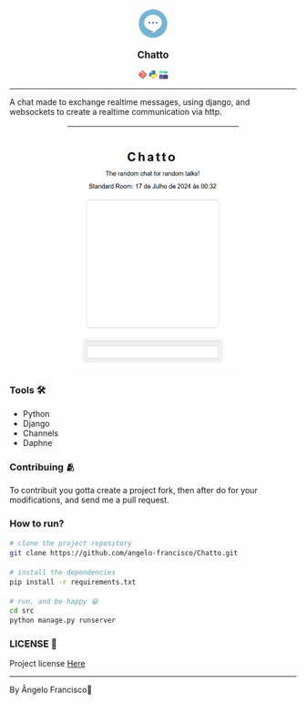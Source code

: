 <div align="center" >
    <img src="imgs/chat.256x256.png" style="width:50px;" />
    <br>
    <big><p><strong>Chatto</strong></p></big>
    <div>
        <img src="imgs/git.png" style="width:15px;">
        <img src="imgs/python.png" style="width:15px;">
        <img src="imgs/django.png" style="width:15px;">
    </div>
</div>
<hr>
A chat made to exchange realtime messages, using django, and websockets to create a realtime communication via http.
<br>
<br>
<div align="center" >
    <img src="imgs/pre1.png" style="width:300px;">
</div>

### Tools 🛠️
- Python
- Django
- Channels
- Daphne

### Contribuing 🫂
To contribuit you gotta create a project fork, then after do for your modifications, and send me a pull request.

### How to run?
```bash 
# clone the project repository
git clone https://github.com/angelo-francisco/Chatto.git

# install the dependencies
pip install -r requirements.txt

# run, and be happy 😁
cd src
python manage.py runserver
```
### LICENSE 🔑
Project license [Here](https://opensource.org/license/mit)
<hr>
By Ângelo Francisco🖖